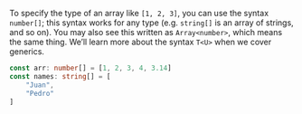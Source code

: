 To specify the type of an array like `[1, 2, 3]`, you can use the syntax `number[]`; this syntax works for any type (e.g. `string[]` is an array of strings, and so on). You may also see this written as `Array<number>`, which means the same thing. We’ll learn more about the syntax `T<U>` when we cover generics.

```ts twoslash
const arr: number[] = [1, 2, 3, 4, 3.14]
const names: string[] = [
    "Juan",
    "Pedro"
]
```